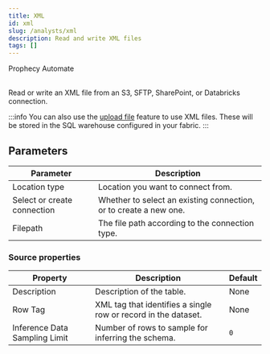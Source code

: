```yaml
---
title: XML
id: xml
slug: /analysts/xml
description: Read and write XML files
tags: []
---
```


<span class="badge">Prophecy Automate</span><br/><br/>

Read or write an XML file from an S3, SFTP, SharePoint, or Databricks connection.

:::info
You can also use the [upload file](docs/analysts/development/gems/source-target/table/upload-files.md) feature to use XML files. These will be stored in the SQL warehouse configured in your fabric.
:::

## Parameters

| Parameter                   | Description                                                       |
| --------------------------- | ----------------------------------------------------------------- |
| Location type               | Location you want to connect from.                                |
| Select or create connection | Whether to select an existing connection, or to create a new one. |
| Filepath                    | The file path according to the connection type.                   |

### Source properties

| Property                      | Description                                                    | Default |
| ----------------------------- | -------------------------------------------------------------- | ------- |
| Description                   | Description of the table.                                      | None    |
| Row Tag                       | XML tag that identifies a single row or record in the dataset. | None    |
| Inference Data Sampling Limit | Number of rows to sample for inferring the schema.             | `0`     |
